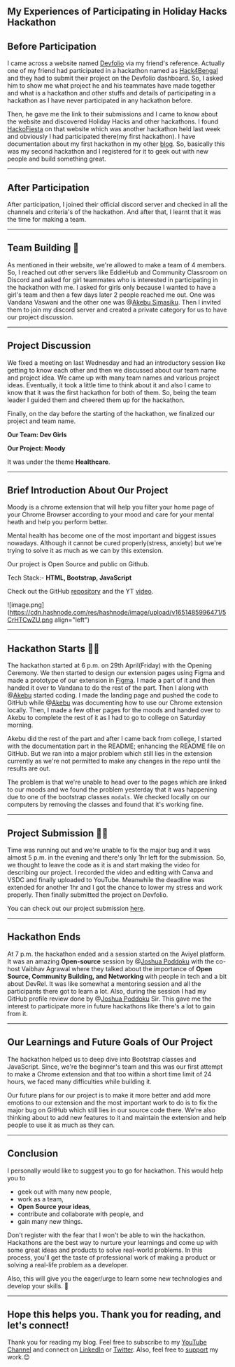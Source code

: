 ## My Experiences of Participating in Holiday Hacks Hackathon

## Before Participation
I came across a website named [Devfolio](https://devfolio.co/) via my friend's reference. Actually one of my friend had participated in a hackathon named as [Hack4Bengal](https://hack4bengal.tech/) and they had to submit their project on the Devfolio dashboard. So, I asked him to show me what project he and his teammates have made together and what is a hackathon and other stuffs and details of participating in a hackathon as I have never participated in any hackathon before. 

Then, he gave me the link to their submissions and I came to know about the website and discovered Holiday Hacks and other hackathons. I found [HackoFiesta](https://hack.iiitl.ac.in/) on that website which was another hackathon held last week and obviously I had participated there(my first hackathon).
I have documentation about my first hackathon in my other [blog](https://susmitadey.hashnode.dev/).
So, basically this was my second hackathon and I registered for it to geek out with new people and build something great.

---

## After Participation
After participation, I joined their official discord server and checked in all the channels and criteria's of the hackathon. And after that, I learnt that it was the time for making a team. 

---

## Team Building 🤼
As mentioned in their website, we're allowed to make a team of 4 members.
So, I reached out other servers like EddieHub and Community Classroom on Discord and asked for girl teammates who is interested in participating in the hackathon with me.
I asked for girls only because I wanted to have a girl's team and then a few days later 2 people reached me out. One was Vandana Vaswani and the other one was @[Akebu  Simasiku](@akebu6). Then I invited them to join my discord server and created a private category for us to have our project discussion. 

---

## Project Discussion 
We fixed a meeting on last Wednesday and had an introductory session like getting to know each other and then we discussed about our team name and project idea. We came up with many team names and various project ideas. Eventually, it took a little time to think about it and also I came to know that it was the first hackathon for both of them. So, being the team leader I guided them and cheered them up for the hackathon. 

Finally, on the day before the starting of the hackathon, we finalized our project and team name.

**Our Team: Dev Girls**

**Our Project: Moody**

It was under the theme **Healthcare**.

---

## Brief Introduction About Our Project
Moody is a chrome extension that will help you filter your home page of your Chrome Browser according to your mood and care for your mental heath and help you perform better. 

Mental health has become one of the most important and biggest issues nowadays. Although it cannot be cured properly(stress, anxiety) but we're trying to solve it as much as we can by this extension. 

Our project is Open Source and public on Github.

Tech Stack:- **HTML, Bootstrap, JavaScript**

Check out the GitHub [repository](https://github.com/Susmita-Dey/Moody) and the YT [video](https://youtu.be/jSUDUitqoOI).

![image.png](https://cdn.hashnode.com/res/hashnode/image/upload/v1651485996471/5CrHTCwZU.png align="left")

---

## Hackathon Starts 👩‍💻
The hackathon started at 6 p.m. on 29th April(Friday) with the Opening Ceremony. We then started to design our extension pages using Figma and made a prototype of our extension in [Figma](https://www.figma.com/file/HthSH20cAg6WXbjLOW8af9/Moody---Chrome-Extension?node-id=0%3A1). I made a part of it and then handed it over to Vandana to do the rest of the part.
Then I along with @[Akebu](@akebu6) started coding. I made the landing page and pushed the code to GitHub while @[Akebu](@akebu6) was documenting how to use our Chrome extension locally.
Then, I made a few other pages for the moods and handed over to Akebu to complete the rest of it as I had to go to college on Saturday morning. 

Akebu did the rest of the part and after I came back from college, I started with the documentation part in the README; enhancing the README file on GitHub. But we ran into a major problem which still lies in the extension currently as we're not permitted to make any changes in the repo until the results are out. 

The problem is that we're unable to head over to the pages which are linked to our moods and we found the problem yesterday that it was happening due to one of the bootstrap classes `modals`. We checked locally on our computers by removing the classes and found that it's working fine.

---

## Project Submission 👩‍💻
Time was running out and we're unable to fix the major bug and it was almost 5 p.m. in the evening and there's only 1hr left for the submission. So, we thought to leave the code as it is and start making the video for describing our project. I recorded the video and editing with Canva and VSDC and finally uploaded to YouTube. Meanwhile the deadline was extended for another 1hr and I got the chance to lower my stress and work properly. Then finally submitted the project on Devfolio.

You can check out our project submission [here](https://devfolio.co/projects/moody-b6cf).

---

## Hackathon Ends
At 7 p.m. the hackathon ended and a session started on the Aviyel platform. It was an amazing **Open-source** session by @[Joshua Poddoku](@joshuapoddoku) with the co-host Vaibhav Agrawal where they talked about the importance of **Open Source, Community Building, and Networking** with people in tech and a bit about DevRel. It was like somewhat a mentoring session and all the participants there got to learn a lot. Also, during the session I had my GitHub profile review done by @[Joshua Poddoku](@joshuapoddoku) Sir. This gave me the interest to participate more in future hackathons like there's a lot to gain from it.

---

## Our Learnings and Future Goals of Our Project

The hackathon helped us to deep dive into Bootstrap classes and JavaScript. Since, we're the beginner's team and this was our first attempt to make a Chrome extension and that too within a short time limit of 24 hours, we faced many difficulties while building it.

Our future plans for our project is to make it more better and add more emotions to our extension and the most important work to do is to fix the major bug on GitHub which still lies in our source code there.
We're also thinking about to add new features to it and maintain the extension and help people to use it as much as they can.

---

## Conclusion
I personally would like to suggest you to go for hackathon. 
This would help you to 
- geek out with many new people, 
- work as a team,
- **Open Source your ideas**,
- contribute and collaborate with people, and 
- gain many new things.

Don't register with the fear that I won't be able to win the hackathon. Hackathons are the best way to nurture your learnings and come up with some great ideas and products to solve real-world problems. In this process, you'll get the taste of professional work of making a product or solving a real-life problem as a developer. 

Also, this will give you the eager/urge to learn some new technologies and develop your skills. 🚀

---

## Hope this helps you. Thank you for reading, and let's connect!
Thank you for reading my blog. Feel free to subscribe to my [YouTube Channel](https://www.youtube.com/channel/UCsuzc8lqAbgUYo4yzpjtfSw) and connect on [LinkedIn](https://www.linkedin.com/in/susmita-dey-15a15a210/) or [Twitter](https://twitter.com/its_SusmitaDey).
Also, feel free to [support](https://www.buymeacoffee.com/susmitadey) my work.😊